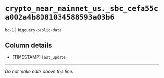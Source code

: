 # `crypto_near_mainnet_us._sbc_cefa55ca002a4b8081034588593a03b6`
`bq-1` | `bigquery-public-data`

## Column details
* [TIMESTAMP] `last_update`

-------------------------------------------------------------------------------
*Do not make edits above this line.*
